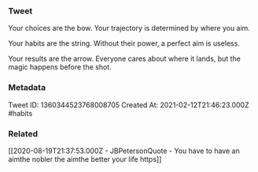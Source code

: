 ### Tweet
Your choices are the bow. Your trajectory is determined by where you aim.

Your habits are the string. Without  their power, a perfect aim is useless.

Your results are the arrow. Everyone cares about where it lands, but the magic happens before the shot.

### Metadata
Tweet ID: 1360344523768008705
Created At: 2021-02-12T21:46:23.000Z
#habits

### Related
[[2020-08-19T21:37:53.000Z - JBPetersonQuote - You have to have an aimthe nobler the aimthe better your life https]]

